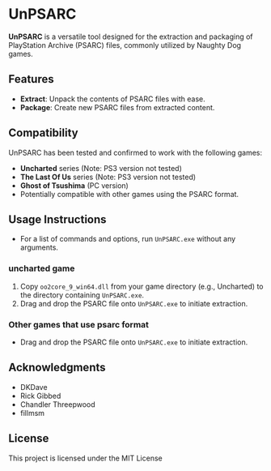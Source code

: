 # UnPSARC

**UnPSARC** is a versatile tool designed for the extraction and packaging of PlayStation Archive (PSARC) files, commonly utilized by Naughty Dog games.

## Features
- **Extract**: Unpack the contents of PSARC files with ease.
- **Package**: Create new PSARC files from extracted content.

## Compatibility
UnPSARC has been tested and confirmed to work with the following games:
- **Uncharted** series (Note: PS3 version not tested)
- **The Last Of Us** series (Note: PS3 version not tested)
- **Ghost of Tsushima** (PC version)
- Potentially compatible with other games using the PSARC format.

## Usage Instructions
- For a list of commands and options, run `UnPSARC.exe` without any arguments.
### uncharted game 
1. Copy `oo2core_9_win64.dll` from your game directory (e.g., Uncharted) to the directory containing `UnPSARC.exe`.
2. Drag and drop the PSARC file onto `UnPSARC.exe` to initiate extraction.


### Other games that use psarc format
- Drag and drop the PSARC file onto `UnPSARC.exe` to initiate extraction.


## Acknowledgments
- DKDave
- Rick Gibbed
- Chandler Threepwood
- fillmsm

## License
This project is licensed under the MIT License


